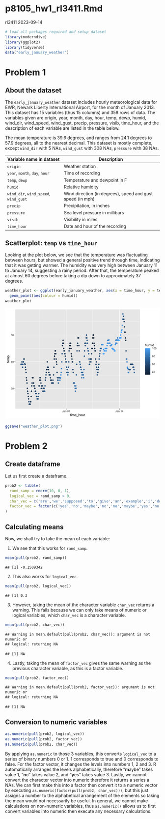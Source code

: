 p8105_hw1_rl3411.Rmd
================
rl3411
2023-09-14

``` r
# load all packages required and setup dataset
library(moderndive) 
library(ggplot2)
library(tidyverse)
data("early_january_weather")
```

# Problem 1

## About the dataset

The `early_january_weather` dataset includes hourly meteorological data
for EWR, Newark Liberty International Airport, for the month of January
2013. This dataset has 15 variables (thus 15 columns) and 358 rows of
data. The variables given are origin, year, month, day, hour, temp,
dewp, humid, wind_dir, wind_speed, wind_gust, precip, pressure, visib,
time_hour, and the description of each variable are listed in the table
below.

The mean temperature is 39.6 degrees, and ranges from 24.1 degrees to
57.9 degrees, all to the nearest decimal. This dataset is mostly
complete, except `wind_dir` with 5 NAs, `wind_gust` with 308 NAs,
`pressure` with 38 NAs.

| Variable name in dataset              | Description                                                |
|---------------------------------------|------------------------------------------------------------|
| `origin`                              | Weather station                                            |
| `year`, `month`, `day`, `hour`        | Time of recording                                          |
| `temp`, `dewp`                        | Temperature and dewpoint in F                              |
| `humid`                               | Relative humidity                                          |
| `wind_dir`, `wind_speed`, `wind_gust` | Wind direction (in degrees), speed and gust speed (in mph) |
| `precip`                              | Precipitation, in inches                                   |
| `pressure`                            | Sea level pressure in millibars                            |
| `visib`                               | Visibility in miles                                        |
| `time_hour`                           | Date and hour of the recording                             |

## Scatterplot: `temp` vs `time_hour`

Looking at the plot below, we see that the temperature was fluctuating
between hours, but showed a general positive trend through time,
indicating that it was getting warmer. The humidity was very high
between January 11 to January 14, suggesting a rainy period. After that,
the temperature peaked at almost 60 degrees before taking a dip down to
approximately 37 degrees.

``` r
weather_plot <- ggplot(early_january_weather, aes(x = time_hour, y = temp)) + 
  geom_point(aes(colour = humid))
weather_plot
```

![](p8105_hw1_rl3411_files/figure-gfm/scatterplot-1.png)<!-- -->

``` r
ggsave("weather_plot.png")
```

# Problem 2

## Create dataframe

Let us first create a dataframe.

``` r
prob2 <- tibble(
  rand_samp = rnorm(10, 0, 1),
  logical_vec = rand_samp > 0,
  char_vec = c('are','we','supposed','to','give','an','example','i','dont','know'),
  factor_vec = factor(c('yes','no','maybe','no','no','maybe','yes','no','yes','yes'))
)
```

## Calculating means

Now, we shall try to take the mean of each variable:

1.  We see that this works for `rand_samp`.

``` r
mean(pull(prob2, rand_samp))
```

    ## [1] -0.1509342

2.  This also works for `logical_vec`.

``` r
mean(pull(prob2, logical_vec))
```

    ## [1] 0.3

3.  However, taking the mean of the character variable `char_vec`
    returns a warning. This fails because we can only take means of
    numeric or logical variables, which `char_vec` is a character
    variable.

``` r
mean(pull(prob2, char_vec))
```

    ## Warning in mean.default(pull(prob2, char_vec)): argument is not numeric or
    ## logical: returning NA

    ## [1] NA

4.  Lastly, taking the mean of `factor_vec` gives the same warning as
    the previous character variable, as this is a factor variable.

``` r
mean(pull(prob2, factor_vec))
```

    ## Warning in mean.default(pull(prob2, factor_vec)): argument is not numeric or
    ## logical: returning NA

    ## [1] NA

## Conversion to numeric variables

``` r
as.numeric(pull(prob2, logical_vec))
as.numeric(pull(prob2, factor_vec))
as.numeric(pull(prob2, char_vec))
```

By applying `as.numeric` to those 3 variables, this converts
`logical_vec` to a series of binary numbers 0 or 1. 1 corresponds to
true and 0 corresponds to false. For the factor vector, it changes the
levels into numbers 1, 2 and 3. R automatically arranges the levels
alphabetically, therefore “**m**aybe” takes value 1, “**n**o” takes
value 2, and “**y**es” takes value 3. Lastly, we cannot convert the
character vector into numeric therefore it returns a series a NAs. We
can first make this into a factor then convert it to a numeric vector by
executing `as.numeric(factor(pull(prob2, char_vec)))`, but this just
assigns a number to the alphabetical arrangement of the elements so
taking the mean would not necessarily be useful. In general, we cannot
make calculations on non-numeric variables, thus `as.numeric()` allows
us to first convert variables into numeric then execute any necessary
calculations.
